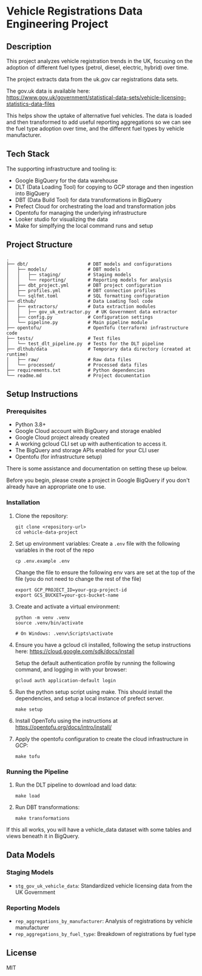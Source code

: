 # Vehicle Registrations Data Engineering Project

## Description

This project analyzes vehicle registration trends in the UK, focusing on the adoption of different fuel types (petrol, diesel, electric, hybrid) over time.

The project extracts data from the uk.gov car registrations data sets.

The gov.uk data is available here: https://www.gov.uk/government/statistical-data-sets/vehicle-licensing-statistics-data-files

This helps show the uptake of alternative fuel vehicles. The data is loaded and then transformed to add useful reporting aggregations so we can see the fuel type adoption over time, and the different fuel types by vehicle manufacturer.

## Tech Stack

The supporting infrastructure and tooling is:

- Google BigQuery for the data warehouse
- DLT (Data Loading Tool) for copying to GCP storage and then ingestion into BigQuery
- DBT (Data Build Tool) for data transformations in BigQuery
- Prefect Cloud for orchestrating the load and transformation jobs
- Opentofu for managing the underlying infrastructure
- Looker studio for visualizing the data
- Make for simplfying the local command runs and setup

## Project Structure

```
.
├── dbt/                      # DBT models and configurations
│   ├── models/               # DBT models
│   │   ├── staging/          # Staging models
│   │   └── reporting/        # Reporting models for analysis
│   ├── dbt_project.yml       # DBT project configuration
│   ├── profiles.yml          # DBT connection profiles
│   └── sqlfmt.toml           # SQL formatting configuration
├── dlthub/                   # Data Loading Tool code
│   ├── extractors/           # Data extraction modules
│   │   ├── gov_uk_extractor.py  # UK Government data extractor
│   ├── config.py             # Configuration settings
│   └── pipeline.py           # Main pipeline module
├── opentofu/                 # OpenTofu (terraform) infrastructure code
├── tests/                    # Test files
│   └── test_dlt_pipeline.py  # Tests for the DLT pipeline
├── dlthub/data               # Temporary data directory (created at runtime)
│   ├── raw/                  # Raw data files
│   └── processed/            # Processed data files
├── requirements.txt          # Python dependencies
└── readme.md                 # Project documentation
```

## Setup Instructions

### Prerequisites

- Python 3.8+
- Google Cloud account with BigQuery and storage enabled
- Google Cloud project already created
- A working gcloud CLI set up with authentication to access it.
- The BigQuery and storage APIs enabled for your CLI user
- Opentofu (for infrastructure setup) 

There is some assistance and documentation on setting these up below. 

Before you begin, please create a project in Google BigQuery if you don't already have an appropriate one to use.

### Installation

1. Clone the repository:
   ```
   git clone <repository-url>
   cd vehicle-data-project
   ```

2. Set up environment variables:
   Create a `.env` file with the following variables in the root of the repo
   
   ```
   cp .env.example .env
   ```
   Change the file to ensure the following env vars are set at the top of the file 
   (you do not need to change the rest of the file)

   ```
   export GCP_PROJECT_ID=your-gcp-project-id
   export GCS_BUCKET=your-gcs-bucket-name
   ```

3. Create and activate a virtual environment:
   ```
   python -m venv .venv
   source .venv/bin/activate  
   
   # On Windows: .venv\Scripts\activate
   ```

4. Ensure you have a gcloud cli installed, following the setup instructions here:
   https://cloud.google.com/sdk/docs/install 

   Setup the default authentication profile by running the following command, and logging in with your browser:
   ```
   gcloud auth application-default login 
   ```

5. Run the python setup script using make. This should install the dependencies, and 
   setup a local instance of prefect server.
   ```
   make setup
   ```

6. Install OpenTofu using the instructions at https://opentofu.org/docs/intro/install/

7. Apply the opentofu configuration to create the cloud infrastructure in GCP:

   ```
   make tofu
   ```

### Running the Pipeline

1. Run the DLT pipeline to download and load data:
   ```
   make load
   ```

3. Run DBT transformations:
   ```
   make transformations
   ```

If this all works, you will have a vehicle_data dataset with some tables and views beneath it in BigQuery.

## Data Models

### Staging Models
- `stg_gov_uk_vehicle_data`: Standardized vehicle licensing data from the UK Government

### Reporting Models
- `rep_aggregations_by_manufacturer`: Analysis of registrations by vehicle manufacturer
- `rep_aggregations_by_fuel_type`: Breakdown of registrations by fuel type

## License

MIT


